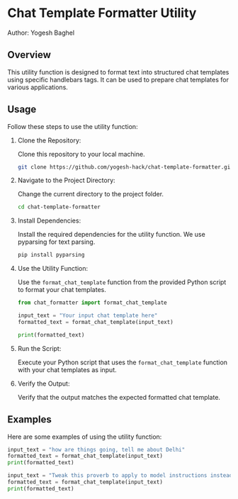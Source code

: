 # Chat Template Formatter Utility
Author: Yogesh Baghel
## Overview
This utility function is designed to format text into structured chat templates using specific handlebars tags. It can be used to prepare chat templates for various applications.
## Usage

Follow these steps to use the utility function:

1. Clone the Repository:

   Clone this repository to your local machine.

   ```bash
   git clone https://github.com/yogesh-hack/chat-template-formatter.git
   ```

2. Navigate to the Project Directory:

   Change the current directory to the project folder.

   ```bash
   cd chat-template-formatter
   ```

3. Install Dependencies:

   Install the required dependencies for the utility function. We use pyparsing for text parsing.

   ```bash
   pip install pyparsing
   ```

4. Use the Utility Function:

   Use the `format_chat_template` function from the provided Python script to format your chat templates.

   ```python
   from chat_formatter import format_chat_template

   input_text = "Your input chat template here"
   formatted_text = format_chat_template(input_text)

   print(formatted_text)
   ```

5. Run the Script:

   Execute your Python script that uses the `format_chat_template` function with your chat templates as input.

6. Verify the Output:

   Verify that the output matches the expected formatted chat template.

## Examples

Here are some examples of using the utility function:

```python
input_text = "how are things going, tell me about Delhi"
formatted_text = format_chat_template(input_text)
print(formatted_text)
```

```python
input_text = "Tweak this proverb to apply to model instructions instead. Where there is no guidance{{gen 'rewrite'}}"
formatted_text = format_chat_template(input_text)
print(formatted_text)
```
